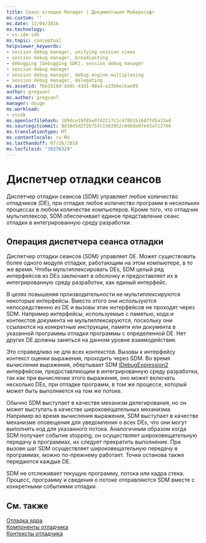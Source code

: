 ```yaml
---
title: Сеанс отладки Manager | Документация Майкрософт
ms.custom: ''
ms.date: 11/04/2016
ms.technology:
- vs-ide-sdk
ms.topic: conceptual
helpviewer_keywords:
- session debug manager, unifying session views
- session debug manager, broadcasting
- debugging [Debugging SDK], session debug manager
- session debug manager
- session debug manager, debug engine multiplexing
- session debug manager, delegating
ms.assetid: fbb1928d-dddc-43d1-98a4-e23b0ecbae09
author: gregvanl
ms.author: gregvanl
manager: douge
ms.workload:
- vssdk
ms.openlocfilehash: 109dce19f85e0742217c1c478b1b1687fd5a33e8
ms.sourcegitcommit: 8d38d5d2f2b75fc1563952c0d6de0fe43af12766
ms.translationtype: MT
ms.contentlocale: ru-RU
ms.lasthandoff: 07/26/2018
ms.locfileid: "39276329"
---
```

# <a name="session-debug-manager"></a>Диспетчер отладки сеансов
Диспетчер отладки сеансов (SDM) управляет любое количество отладчиков (DE), при отладке любое количество программ в нескольких процессах в любом количестве компьютеров. Кроме того, что отладчик мультиплексор, SDM обеспечивает единое представление сеанс отладки в интегрированную среду разработки.  
  
## <a name="session-debug-manager-operation"></a>Операция диспетчера сеанса отладки  
 Диспетчер отладки сеансов (SDM) управляет DE. Может существовать более одного модуля отладки, работающим на этом компьютере, в то же время. Чтобы мультиплексировать DEs, SDM целый ряд интерфейсов из DEs заключает в оболочку и предоставляет их в интегрированную среду разработки, как единый интерфейс.  
  
 В целях повышения производительности не мультиплексируются некоторые интерфейсы. Вместо этого они используются непосредственно из DE и вызовы этих интерфейсов не проходят через SDM. Например интерфейсы, используемые с памятью, кода и контекстов документа не мультиплексируются, поскольку они ссылаются на конкретные инструкции, памяти или документа в указанной программы отладки программы с определенной DE. Нет других DE должны заняться на данном уровне взаимодействия.  
  
 Это справедливо не для всех контекстов. Вызовы к интерфейсу контекст оценки выражения, проходить через SDM. Во время вычисления выражения, обертывает SDM [IDebugExpression2](../../extensibility/debugger/reference/idebugexpression2.md) интерфейсом, предоставляющим в интегрированную среду разработки, так как при вычислении этого выражения, оно может включать несколько DEs, при отладке программ, в том же процессе, который может быть выполняется на том же потоке.  
  
 Обычно SDM выступает в качестве механизм делегирования, но он может выступать в качестве широковещательных механизма. Например во время вычисления выражения, SDM выступает в качестве механизме оповещения для уведомления о всех DEs, что они могут выполнять код для указанного потока. Аналогичным образом когда SDM получает событие stopping, он осуществляет широковещательную передачу в программах, их следует прекратить выполнение. При вызове шаг SDM осуществляет широковещательную передачу в программах, можно по-прежнему работает. Точки останова также передаются каждые DE.  
  
 SDM не отслеживает текущую программу, потока или кадра стека. Процесс, программу и сведения о потоке отправляются SDM вместе с конкретными событиями отладки.  
  
## <a name="see-also"></a>См. также  
 [Отладка ядра](../../extensibility/debugger/debug-engine.md)   
 [Компоненты отладчика](../../extensibility/debugger/debugger-components.md)   
 [Контексты отладчика](../../extensibility/debugger/debugger-contexts.md)